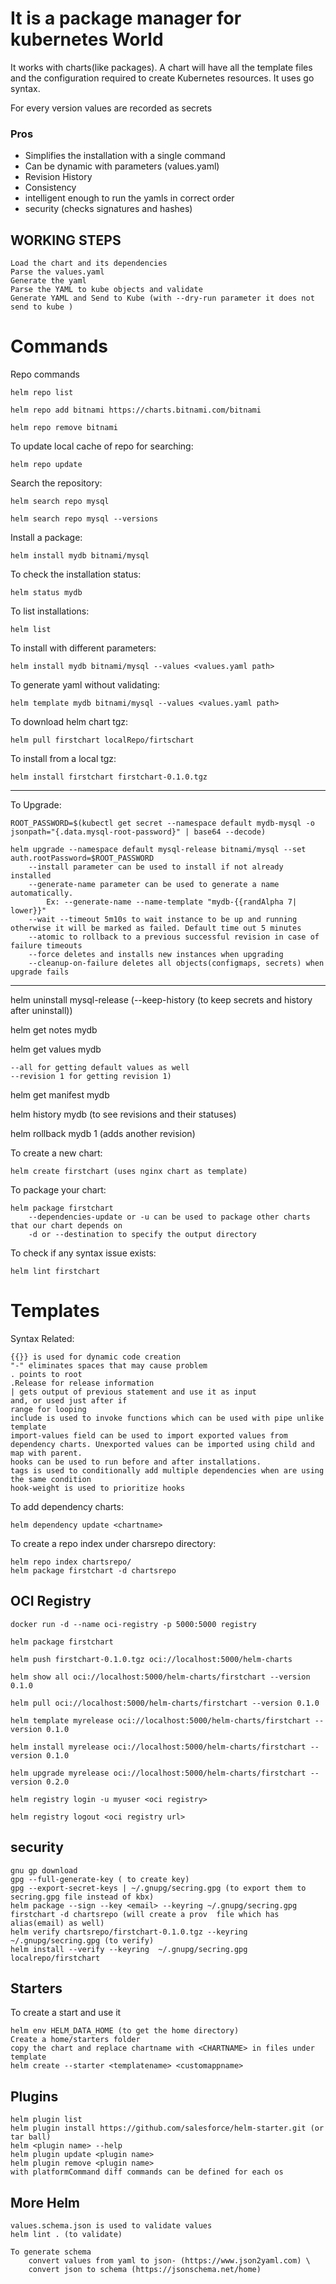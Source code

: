 # It is a package manager for kubernetes World
It works with charts(like packages). A chart will have all the template files and the configuration required to create Kubernetes resources. It uses go syntax.

For every version values are recorded as secrets

### Pros
 - Simplifies the installation with a single command
 - Can be dynamic with parameters (values.yaml)
 - Revision History
 - Consistency 
 - intelligent enough to run the yamls in correct order
 - security (checks signatures and hashes)


## WORKING STEPS
    Load the chart and its dependencies
    Parse the values.yaml
    Generate the yaml
    Parse the YAML to kube objects and validate
    Generate YAML and Send to Kube (with --dry-run parameter it does not send to kube )

# Commands

Repo commands

    helm repo list

    helm repo add bitnami https://charts.bitnami.com/bitnami

    helm repo remove bitnami

To update local cache of repo for searching:

    helm repo update 

Search the repository:

    helm search repo mysql

    helm search repo mysql --versions


Install a package:

    helm install mydb bitnami/mysql

To check the installation status:

    helm status mydb

To list installations:

    helm list


To install with different parameters:

    helm install mydb bitnami/mysql --values <values.yaml path>

To generate yaml without validating:

    helm template mydb bitnami/mysql --values <values.yaml path>


To download helm chart tgz:

    helm pull firstchart localRepo/firtschart

To install from a local tgz:

    helm install firstchart firstchart-0.1.0.tgz
--------------------------------------------

To Upgrade:

    ROOT_PASSWORD=$(kubectl get secret --namespace default mydb-mysql -o jsonpath="{.data.mysql-root-password}" | base64 --decode)

    helm upgrade --namespace default mysql-release bitnami/mysql --set auth.rootPassword=$ROOT_PASSWORD 
        --install parameter can be used to install if not already installed 
        --generate-name parameter can be used to generate a name automatically. 
            Ex: --generate-name --name-template "mydb-{{randAlpha 7| lower}}"
        --wait --timeout 5m10s to wait instance to be up and running otherwise it will be marked as failed. Default time out 5 minutes
        --atomic to rollback to a previous successful revision in case of failure timeouts
        --force deletes and installs new instances when upgrading
        --cleanup-on-failure deletes all objects(configmaps, secrets) when upgrade fails



-------

helm uninstall mysql-release (--keep-history (to keep secrets and history after uninstall))

helm get notes mydb

helm get values mydb

    --all for getting default values as well
    --revision 1 for getting revision 1)

helm get manifest mydb

helm history mydb (to see revisions and their statuses)

helm rollback mydb 1 (adds another revision) 

To create a new chart:

    helm create firstchart (uses nginx chart as template)

To package your chart:

    helm package firstchart
        --dependencies-update or -u can be used to package other charts that our chart depends on
        -d or --destination to specify the output directory


 To check if any syntax issue exists:

    helm lint firstchart


# Templates
Syntax Related:

    {{}} is used for dynamic code creation
    "-" eliminates spaces that may cause problem 
    . points to root
    .Release for release information
    | gets output of previous statement and use it as input 
    and, or used just after if
    range for looping
    include is used to invoke functions which can be used with pipe unlike template
    import-values field can be used to import exported values from dependency charts. Unexported values can be imported using child and map with parent.
    hooks can be used to run before and after installations.
    tags is used to conditionally add multiple dependencies when are using the same condition
    hook-weight is used to prioritize hooks

To add dependency charts:

    helm dependency update <chartname>

To create a repo index under charsrepo directory: 

    helm repo index chartsrepo/ 
    helm package firstchart -d chartsrepo


## OCI Registry
    docker run -d --name oci-registry -p 5000:5000 registry

    helm package firstchart

    helm push firstchart-0.1.0.tgz oci://localhost:5000/helm-charts

    helm show all oci://localhost:5000/helm-charts/firstchart --version 0.1.0

    helm pull oci://localhost:5000/helm-charts/firstchart --version 0.1.0

    helm template myrelease oci://localhost:5000/helm-charts/firstchart --version 0.1.0

    helm install myrelease oci://localhost:5000/helm-charts/firstchart --version 0.1.0

    helm upgrade myrelease oci://localhost:5000/helm-charts/firstchart --version 0.2.0

    helm registry login -u myuser <oci registry>

    helm registry logout <oci registry url>

## security
    gnu gp download 
    gpg --full-generate-key ( to create key) 
    gpg --export-secret-keys | ~/.gnupg/secring.gpg (to export them to secring.gpg file instead of kbx) 
    helm package --sign --key <email> --keyring ~/.gnupg/secring.gpg firstchart -d chartsrepo (will create a prov  file which has alias(email) as well) 
    helm verify chartsrepo/firstchart-0.1.0.tgz --keyring  ~/.gnupg/secring.gpg (to verify) 
    helm install --verify --keyring  ~/.gnupg/secring.gpg  localrepo/firstchart

## Starters
To create a start and use it

    helm env HELM_DATA_HOME (to get the home directory) 
    Create a home/starters folder 
    copy the chart and replace chartname with <CHARTNAME> in files under template 
    helm create --starter <templatename> <customappname>

## Plugins
    helm plugin list
    helm plugin install https://github.com/salesforce/helm-starter.git (or tar ball)
    helm <plugin name> --help
    helm plugin update <plugin name>
    helm plugin remove <plugin name>
    with platformCommand diff commands can be defined for each os


## More Helm
    values.schema.json is used to validate values 
    helm lint . (to validate)

    To generate schema 
        convert values from yaml to json- (https://www.json2yaml.com) \
        convert json to schema (https://jsonschema.net/home) 